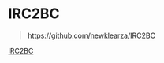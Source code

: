 # IRC2BC

> https://github.com/newklearza/IRC2BC

[IRC2BC](https://github.com/newklearza/IRC2BC#user-and-transaction-hashed-encryption ':include :type=iframe width=100% height=400px')

